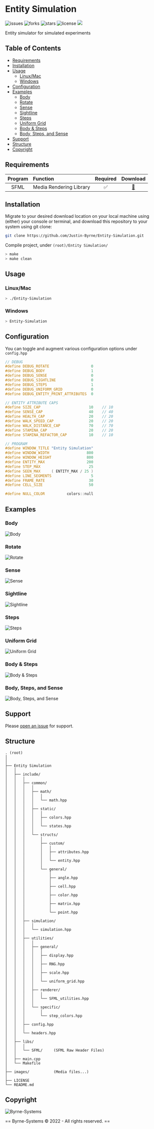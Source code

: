 # Entity Simulation

![issues](https://img.shields.io/github/issues/Justin-Byrne/Entity-Simulation)
![forks](https://img.shields.io/github/forks/Justin-Byrne/Entity-Simulation)
![stars](https://img.shields.io/github/stars/Justin-Byrne/Entity-Simulation)
![license](https://img.shields.io/github/license/Justin-Byrne/Entity-Simulation)
<img src="https://img.shields.io/badge/SFML-2.5.1-yellow" />

Entity simulator for simulated experiments

## Table of Contents
- [Requirements](#requirements)
- [Installation](#installation)
- [Usage](#usage)
  - [Linux/Mac](#linux/mac)
  - [Windows](#windows)
- [Configuration](#configuration)
- [Examples](#examples)
  - [Body](#body)
  - [Rotate](#rotate)
  - [Sense](#sense)
  - [Sightline](#sightline)
  - [Steps](#steps)
  - [Uniform Grid](#uniform-grid)
  - [Body & Steps](#body-&-steps)
  - [Body, Steps, and Sense](#body,-steps,-and-sense)
- [Support](#support)
- [Structure](#structure)
- [Copyright](#copyright)

## Requirements

| Program | Function | Required | Download |
| :---: | :--- | :---: | :---: |
| SFML | Media Rendering Library | :white_check_mark: | [:floppy_disk:](https://www.sfml-dev.org/download.php) |

## Installation

Migrate to your desired download location on your local machine using (either) your console or terminal, and download this repository to your system using git clone:

```sh
git clone https://github.com/Justin-Byrne/Entity-Simulation.git
```

Compile project, under `(root)/Entity Simulation/`

```sh
> make
> make clean
```

## Usage

### Linux/Mac

```sh
> ./Entity-Simulation
```

### Windows

```sh
> Entity-Simulation
```

## Configuration

You can toggle and augment various configuration options under `config.hpp`


```c++
// DEBUG
#define DEBUG_ROTATE                   0
#define DEBUG_BODY                     1
#define DEBUG_SENSE                    0
#define DEBUG_SIGHTLINE                0
#define DEBUG_STEPS                    1
#define DEBUG_UNIFORM_GRID             0
#define DEBUG_ENTITY_PRINT_ATTRIBUTES  0

// ENTITY ATTRIBUTE CAPS
#define SIZE_CAP                      10    // 10
#define SENSE_CAP                     40    // 40
#define HEALTH_CAP                    20    // 20
#define WALK_SPEED_CAP                20    // 20
#define WALK_DISTANCE_CAP             70    // 70
#define STAMINA_CAP                   20    // 20
#define STAMINA_REFACTOR_CAP          10    // 10

// PROGRAM
#define WINDOW_TITLE "Entity Simulation"
#define WINDOW_WIDTH                 800
#define WINDOW_HEIGHT                800
#define ENTITY_MAX                   200
#define STEP_MAX                      25
#define SEEN_MAX     ( ENTITY_MAX / 25 )
#define LINE_SEGMENTS                  5
#define FRAME_RATE                    30
#define CELL_SIZE                     50

#define NULL_COLOR          colors::null

```

## Examples

### Body

![Body](https://github.com/Justin-Byrne/Entity-Simulation/blob/main/images/body.gif)

### Rotate

![Rotate](https://github.com/Justin-Byrne/Entity-Simulation/blob/main/images/rotate.gif)

### Sense

![Sense](https://github.com/Justin-Byrne/Entity-Simulation/blob/main/images/sense.gif)

### Sightline

![Sightline](https://github.com/Justin-Byrne/Entity-Simulation/blob/main/images/sighline.gif)

### Steps

![Steps](https://github.com/Justin-Byrne/Entity-Simulation/blob/main/images/steps.gif)

### Uniform Grid

![Uniform Grid](https://github.com/Justin-Byrne/Entity-Simulation/blob/main/images/uniform_grid.gif)

### Body & Steps

![Body & Steps](https://github.com/Justin-Byrne/Entity-Simulation/blob/main/images/body_n_steps.gif)

### Body, Steps, and Sense

![Body, Steps, and Sense](https://github.com/Justin-Byrne/Entity-Simulation/blob/main/images/body_n_steps_n_sense.gif)

## Support

Please [open an issue](https://github.com/Justin-Byrne/Entity-Simulation/issues/new) for support.

## Structure

    . (root)
    │
    │
    ├── Entity Simulation
    │   │
    │   ├── include/
    │   │   │
    │   │   ├── common/
    │   │   │   │
    │   │   │   ├── math/
    │   │   │   │   │
    │   │   │   │   └── math.hpp
    │   │   │   │
    │   │   │   ├── static/
    │   │   │   │   │
    │   │   │   │   ├── colors.hpp
    │   │   │   │   │
    │   │   │   │   └── states.hpp
    │   │   │   │
    │   │   │   └── structs/
    │   │   │       │
    │   │   │       ├── custom/
    │   │   │       │   │
    │   │   │       │   ├── attributes.hpp
    │   │   │       │   │
    │   │   │       │   └── entity.hpp
    │   │   │       │
    │   │   │       └── general/
    │   │   │           │
    │   │   │           ├── angle.hpp
    │   │   │           │
    │   │   │           ├── cell.hpp
    │   │   │           │
    │   │   │           ├── color.hpp
    │   │   │           │
    │   │   │           ├── matrix.hpp
    │   │   │           │
    │   │   │           └── point.hpp
    │   │   │
    │   │   ├── simulation/
    │   │   │   │
    │   │   │   └── simulation.hpp
    │   │   │
    │   │   ├── utilities/
    │   │   │   │
    │   │   │   ├── general/
    │   │   │   │   │
    │   │   │   │   ├── display.hpp
    │   │   │   │   │
    │   │   │   │   ├── RNG.hpp
    │   │   │   │   │
    │   │   │   │   ├── scale.hpp
    │   │   │   │   │
    │   │   │   │   └── uniform_grid.hpp
    │   │   │   │
    │   │   │   ├── renderer/
    │   │   │   │   │
    │   │   │   │   └── SFML_utilities.hpp
    │   │   │   │
    │   │   │   └── specific/
    │   │   │       │
    │   │   │       └── step_colors.hpp
    │   │   │
    │   │   ├── config.hpp
    │   │   │
    │   │   └── headers.hpp
    │   │
    │   ├── libs/
    │   │   │
    │   │   └── SFML/     (SFML Raw Header Files)
    │   │
    │   ├── main.cpp
    │   └── Makefile
    │
    ├── images/           (Media files...)
    │
    ├── LICENSE
    └── README.md


## Copyright

![Byrne-Systems](http://byrne-systems.com/content/static/cube_sm.png)

== Byrne-Systems © 2022 - All rights reserved. ==
